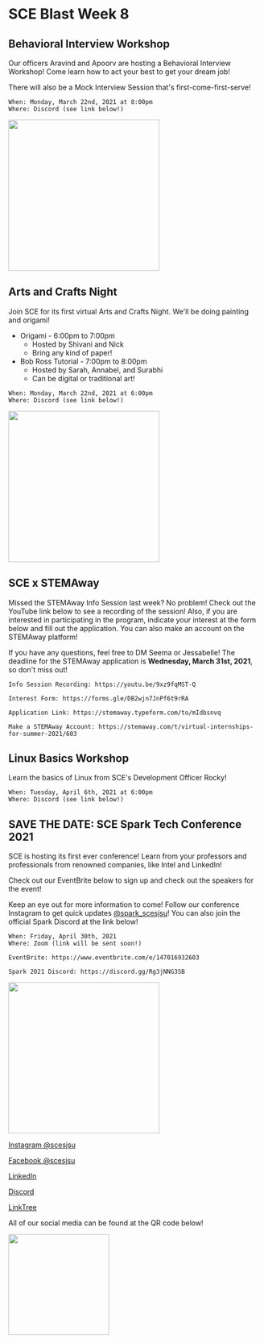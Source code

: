 # SCE Blast Week 8

## Behavioral Interview Workshop
Our officers Aravind and Apoorv are hosting a Behavioral Interview Workshop! Come learn how to act your best to get your dream job! 

There will also be a Mock Interview Session that's first-come-first-serve!

```
When: Monday, March 22nd, 2021 at 8:00pm
Where: Discord (see link below!)
```

<img src="https://user-images.githubusercontent.com/55638619/110853302-51789a00-8268-11eb-93bc-c143de8ca1d7.png" width="300">

## Arts and Crafts Night
Join SCE for its first virtual Arts and Crafts Night. We'll be doing painting and origami!

- Origami - 6:00pm to 7:00pm 
    - Hosted by Shivani and Nick
    - Bring any kind of paper!
- Bob Ross Tutorial - 7:00pm to 8:00pm
    - Hosted by Sarah, Annabel, and Surabhi
    - Can be digital or traditional art!

```
When: Monday, March 22nd, 2021 at 6:00pm
Where: Discord (see link below!)
```

<img src="https://user-images.githubusercontent.com/55638619/111829707-48ac4780-88aa-11eb-9e98-a689914a1758.png" width="300">

## SCE x STEMAway
Missed the STEMAway Info Session last week? No problem! Check out the YouTube link below to see a recording of the session! Also, if you are interested in participating in the program, indicate your interest at the form below and fill out the application. You can also make an account on the STEMAway platform!

If you have any questions, feel free to DM Seema or Jessabelle! The deadline for the STEMAway application is **Wednesday, March 31st, 2021**, so don't miss out!

```
Info Session Recording: https://youtu.be/9xz9fqMST-Q

Interest Form: https://forms.gle/DB2wjn7JnPf6t9rRA

Application Link: https://stemaway.typeform.com/to/mIdbsnvq

Make a STEMAway Account: https://stemaway.com/t/virtual-internships-for-summer-2021/603
```

## Linux Basics Workshop
Learn the basics of Linux from SCE's Development Officer Rocky!

```
When: Tuesday, April 6th, 2021 at 6:00pm
Where: Discord (see link below!)
```

## SAVE THE DATE: SCE Spark Tech Conference 2021
SCE is hosting its first ever conference! Learn from your professors and professionals from renowned companies, like Intel and LinkedIn!

Check out our EventBrite below to sign up and check out the speakers for the event!

Keep an eye out for more information to come! Follow our conference Instagram to get quick updates [@spark_scesjsu](https://www.instagram.com/spark_scesjsu/)! You can also join the official Spark Discord at the link below!

```
When: Friday, April 30th, 2021
Where: Zoom (link will be sent soon!)

EventBrite: https://www.eventbrite.com/e/147016932603

Spark 2021 Discord: https://discord.gg/Rg3jNNG3SB
```

<img src="https://user-images.githubusercontent.com/55638619/111850899-c08c6900-88ce-11eb-8426-681589201d7e.png" width="300">

[Instagram @scesjsu](http://instagram.com/sjsusce)

[Facebook @scesjsu](https://www.facebook.com/sjsusce/)

[LinkedIn](https://www.linkedin.com/company/18719781)

[Discord](https://discord.gg/KnhmCRZ)

[LinkTree](https://linktr.ee/sjsusce)

All of our social media can be found at the QR code below!

<img src="https://user-images.githubusercontent.com/55638619/111921118-10df0480-8a50-11eb-8c8b-d0492bc035c5.png" width="200">

